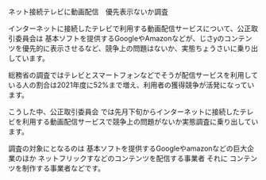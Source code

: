 ネット接続テレビに動画配信　優先表示ないか調査

インターネットに接続したテレビで利用する動画配信サービスについて、公正取引委員会は
基本ソフトを提供するGoogleやAmazonなどが、じさyのコンテンツを優先的に表示させるなど、競争上の問題はないか、実態ちょうさいに乗り出しています。

総務省の調査ではテレビとスマートフォンなどでそうが配信サービスを利用している人の割合は2021年度に52%まで増え、利用者の獲得競争が活発になっています。

こうした中、公正取引委員会
では先月下旬からインターネットに接続したテレビを利用する動画配信サービスで競争上の問題がないか実態調査に乗り出しています。

調査の対象にとなるのは
基本ソフトを提供するGoogleやamazonなどの巨大企業のほか
ネットフリックすなどのコンテンツを配信する事業者
それに
コンテンツを制作する事業者などです。
